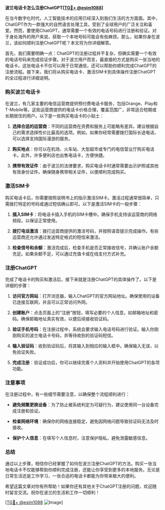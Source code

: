 **波兰电话卡怎么注册ChatGPT[[TG💪+ @esim1088](https://t.me/s/esim1088)]**

在当今数字化时代，人工智能技术的应用已经深入到我们生活的方方面面。其中，ChatGPT作为一款强大的自然语言处理工具，受到了全球用户的广泛关注和喜爱。然而，要使用ChatGPT，通常需要一个有效的电话号码进行注册和验证。对于身处海外的用户来说，获取一个本地号码可能会有些麻烦。那么，如果你身在波兰，该如何顺利注册ChatGPT呢？本文将为你详细解答。

首先，我们需要明确一点：ChatGPT的注册过程并不复杂，但确实需要一个有效的电话号码来完成验证步骤。对于波兰用户而言，最直接的方式是购买一张当地的电话卡。这张电话卡不仅可以用于日常通信，还可以帮助你顺利完成ChatGPT的注册流程。接下来，我们将从购买电话卡、激活SIM卡到具体操作注册ChatGPT的全过程进行详细说明。

### 购买波兰电话卡

在波兰，有几家主要的电信运营商提供预付费电话卡服务，包括Orange、Play和T-Mobile等。这些运营商提供的电话卡价格合理，覆盖范围广，非常适合短期或长期居住的用户。以下是一些购买电话卡的小贴士：

1. **选择合适的运营商**：不同的运营商在资费和服务上可能略有差异。建议根据自己的需求选择性价比最高的选项。例如，如果你经常需要拨打国际长途电话，可以选择支持国际漫游的服务。
   
2. **购买地点**：你可以在机场、火车站、大型超市或专门的电信营业厅购买电话卡。此外，许多便利店也出售电话卡，方便快捷。

3. **携带有效证件**：由于波兰的法律要求，购买电话卡时通常需要出示护照或其他有效身份证件。确保随身携带相关证件，以便顺利完成购买。

### 激活SIM卡

购买电话卡后，你需要按照说明书上的指示激活SIM卡。激活过程通常很简单，只需拨打特定的号码或通过短信确认即可。以下是激活SIM卡的一般步骤：

1. **插入SIM卡**：将电话卡插入手机的SIM卡槽中。确保手机支持该运营商的网络频段，以保证正常使用。

2. **拨打电话激活**：拨打运营商提供的激活号码，并按照语音提示完成操作。有些运营商还允许通过发送特定格式的短信来激活。

3. **检查信号和余额**：激活完成后，检查手机是否正常接收信号，并确认账户余额充足。如果余额不足，可以通过充值卡或在线支付方式补充。

### 注册ChatGPT

完成了电话卡的购买和激活后，接下来就是注册ChatGPT的具体操作了。以下是详细的步骤：

1. **访问官方网站**：打开浏览器，输入ChatGPT的官方网站地址。确保使用的设备已连接互联网，并且可以正常访问外网。

2. **创建账户**：点击页面上的“注册”按钮，填写必要的个人信息，如邮箱地址和密码。确保邮箱地址真实有效，以便后续接收验证码。

3. **验证手机号码**：在注册过程中，系统会要求输入电话号码进行验证。输入你刚刚购买的波兰电话卡号码，并等待收到的验证码短信。

4. **输入验证码**：收到验证码后，将其输入到相应的输入框中。确保输入无误，以免验证失败。

5. **完成注册**：验证成功后，你可以继续完善个人资料并开始使用ChatGPT的各项功能。

### 注意事项

在注册过程中，有一些细节需要注意，以确保整个流程顺利进行：

- **避免频繁更换设备**：为了防止被系统判定为可疑行为，建议使用同一台设备完成注册和验证。

- **检查网络环境**：确保你的网络连接稳定，避免因网络问题导致验证码无法及时接收。

- **保护个人信息**：在填写个人信息时，注意保护隐私，避免泄露敏感信息。

### 总结

通过以上步骤，相信你已经掌握了如何在波兰注册ChatGPT的方法。购买一张当地电话卡不仅能够帮助你顺利完成注册，还能让你享受到更多的本地服务。无论是日常生活还是工作学习，一张合适的电话卡都能为你带来极大的便利。

希望这篇文章对你有所帮助！如果你还有其他关于ChatGPT注册的问题，欢迎随时留言交流。祝你在波兰的生活和工作一切顺利！

[[TG💪+ @esim1088](https://t.me/s/esim1088) ![Image](https://i.postimg.cc/4NQfJmqS/Snipaste-2025-05-13-00-14-12.png)]